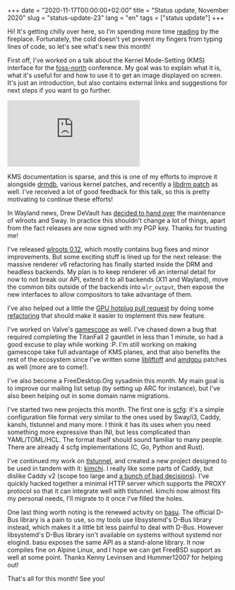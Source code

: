 +++
date = "2020-11-17T00:00:00+02:00"
title = "Status update, November 2020"
slug = "status-update-23"
lang = "en"
tags = ["status update"]
+++

Hi! It's getting chilly over here, so I'm spending more time [reading] by the
fireplace. Fortunately, the cold doesn't yet prevent my fingers from typing
lines of code, so let's see what's new this month!

First off, I've worked on a talk about the Kernel Mode-Setting (KMS) interface
for the [foss-north] conference. My goal was to explain what it is, what it's
useful for and how to use it to get an image displayed on screen. It's just an
introduction, but also contains external links and suggestions for next steps
if you want to go further.

<iframe class="video" sandbox="allow-same-origin allow-scripts allow-popups" src="https://conf.tube/videos/embed/c023f9e8-0bae-4aa1-ac91-bfc5f21c46aa" frameborder="0" allowfullscreen></iframe>

KMS documentation is sparse, and this is one of my efforts to improve it
alongside [drmdb], various kernel patches, and recently a [libdrm patch] as
well. I've received a lot of good feedback for this talk, so this is pretty
motivating to continue these efforts!

In Wayland news, Drew DeVault has [decided to hand over][wlroots-maintenance]
the maintenance of wlroots and Sway. In practice this shouldn't change a lot of
things, apart from the fact releases are now signed with my PGP key. Thanks for
trusting me!

I've released [wlroots 0.12], which mostly contains bug fixes and minor
improvements. But some exciting stuff is lined up for the next release: the
massive renderer v6 refactoring has finally started inside the DRM and headless
backends. My plan is to keep renderer v6 an internal detail for now to not
break our API, extend it to all backends (X11 and Wayland), move the common
bits outside of the backends into `wlr_output`, then expose the new interfaces
to allow compositors to take advantage of them.

I've also helped out a little the [GPU hotplug pull request][wlroots-gpu-hotplug]
by doing some [refactoring][wlroots-session-refactor] that should make it
easier to implement this new feature.

I've worked on Valve's [gamescope] as well. I've chased down a bug that
required completing the TitanFall 2 gauntlet in less than 1 minute, so had a
good excuse to play while working :P. I'm still working on making gamescope
take full advantage of KMS planes, and that also benefits the rest of the
ecosystem since I've written some [libliftoff] and [amdgpu] patches as well
(more are to come!).

I've also become a FreeDesktop.Org sysadmin this month. My main goal is to
improve our mailing list setup (by setting up ARC for instance), but I've also
been helping out in some domain name migrations.

I've started two new projects this month. The first one is [scfg]: it's a
simple configuration file format very similar to the ones used by Sway/i3,
Caddy, kanshi, tlstunnel and many more. I think it has its uses when you need
something more expressive than INI, but less complicated than YAML/TOML/HCL.
The format itself should sound familiar to many people. There are already 4
scfg implementations (C, Go, Python and Rust).

I've continued my work on [tlstunnel], and created a new project designed to
be used in tandem with it: [kimchi]. I really like some parts of Caddy, but
dislike Caddy v2 (scope too large and [a bunch of bad
decisions][caddy-v2-dumb]). I've quickly hacked together a minimal HTTP server
which supports the PROXY protocol so that it can integrate well with tlstunnel.
kimchi now almost fits my personal needs, I'll migrate to it once I've filled
the holes.

One last thing worth noting is the renewed activity on [basu]. The official
D-Bus library is a pain to use, so my tools use libsystemd's D-Bus library
instead, which makes it a little bit less painful to deal with D-Bus. However
libsystemd's D-Bus library isn't available on systems without systemd nor
elogind. basu exposes the same API as a stand-alone library. It now compiles
fine on Alpine Linux, and I hope we can get FreeBSD support as well at some
point. Thanks Kenny Levinsen and Hummer12007 for helping out!

That's all for this month! See you!

[reading]: /img/blog/2020-11-17-status-update-23/reading.jpg
[foss-north]: https://foss-north.se/2020ii/speakers-and-talks.html#sser
[drmdb]: https://drmdb.emersion.fr/
[libdrm patch]: https://gitlab.freedesktop.org/mesa/drm/-/merge_requests/72
[wlroots-maintenance]: https://drewdevault.com/2020/10/23/Im-handing-wlroots-and-sway-to-Simon.html
[wlroots 0.12]: https://github.com/swaywm/wlroots/releases/tag/0.12.0
[wlroots-gpu-hotplug]: https://github.com/swaywm/wlroots/pull/2423
[wlroots-session-refactor]: https://github.com/swaywm/wlroots/pull/2465
[gamescope]: https://github.com/Plagman/gamescope
[libliftoff]: https://github.com/emersion/libliftoff
[amdgpu]: https://lists.freedesktop.org/archives/amd-gfx/2020-November/055986.html
[scfg]: https://git.sr.ht/~emersion/scfg
[tlstunnel]: https://sr.ht/~emersion/tlstunnel
[kimchi]: https://sr.ht/~emersion/kimchi/
[caddy-v2-dumb]: https://octodon.social/@emersion/104563230754934208
[basu]: https://github.com/emersion/basu
